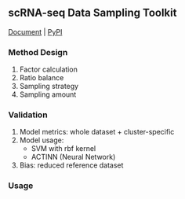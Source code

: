 ## scRNA-seq Data Sampling Toolkit

[Document](https://scdesign.readthedocs.io/en/latest/index.html) | 
[PyPI](https://pypi.org/project/scSAMP)

### Method Design
1. Factor calculation
2. Ratio balance
3. Sampling strategy
4. Sampling amount

### Validation 
1. Model metrics: whole dataset + cluster-specific
2. Model usage:
   - SVM with rbf kernel
   - ACTINN (Neural Network)
3. Bias: reduced reference dataset

### Usage
